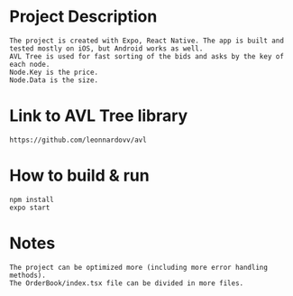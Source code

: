 # Project Description
    The project is created with Expo, React Native. The app is built and tested mostly on iOS, but Android works as well.
    AVL Tree is used for fast sorting of the bids and asks by the key of each node.
    Node.Key is the price.
    Node.Data is the size.

# Link to AVL Tree library
    https://github.com/leonnardovv/avl
    
# How to build & run
    npm install
    expo start
    
# Notes
    The project can be optimized more (including more error handling methods).
    The OrderBook/index.tsx file can be divided in more files.
    
    
